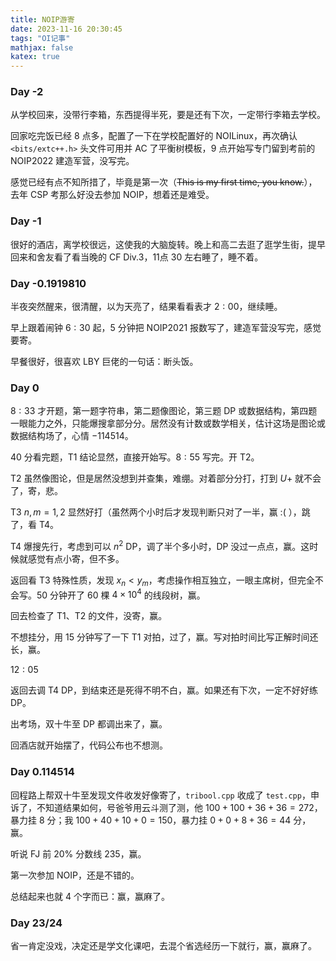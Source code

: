 ```yaml
---
title: NOIP游寄
date: 2023-11-16 20:30:45
tags: "OI记事"
mathjax: false
katex: true
---
```


### Day -2

从学校回来，没带行李箱，东西提得半死，要是还有下次，一定带行李箱去学校。

回家吃完饭已经 $8$ 点多，配置了一下在学校配置好的 NOILinux，再次确认 `<bits/extc++.h>` 头文件可用并 AC 了平衡树模板，$9$ 点开始写专门留到考前的 NOIP2022 建造军营，没写完。

感觉已经有点不知所措了，毕竟是第一次（~~This is my first time, you know.~~），去年 CSP 考那么好没去参加 NOIP，想着还是难受。

### Day -1

很好的酒店，离学校很远，这使我的大脑旋转。晚上和高二去逛了逛学生街，提早回来和舍友看了看当晚的 CF Div.3，$11$点 $30$ 左右睡了，睡不着。

### Day -0.1919810

半夜突然醒来，很清醒，以为天亮了，结果看看表才 $2:00$，继续睡。

早上跟着闹钟 $6:30$ 起，$5$ 分钟把 NOIP2021 报数写了，建造军营没写完，感觉要寄。

早餐很好，很喜欢 LBY 巨佬的一句话：断头饭。

### Day 0

$8:33$ 才开题，第一题字符串，第二题像图论，第三题 DP 或数据结构，第四题一眼能力之外，只能爆搜拿部分分。居然没有计数或数学相关，估计这场是图论或数据结构场了，心情 $-114514$。

$40$ 分看完题，T1 结论显然，直接开始写。$8:55$ 写完。开 T2。

T2 虽然像图论，但是居然没想到并查集，难绷。对着部分分打，打到 $U+$ 就不会了，寄，悲。

T3 $n,m=1,2$ 显然好打（虽然两个小时后才发现判断只对了一半，赢 :( ），跳了，看 T4。

T4 爆搜先行，考虑到可以 $n^2$ DP，调了半个多小时，DP 没过一点点，赢。这时候就感觉有点小寄，但不多。

返回看 T3 特殊性质，发现 $x_n<y_m$，考虑操作相互独立，一眼主席树，但完全不会写。$50$ 分钟开了 $60$ 棵 $4\times10^4$ 的线段树，赢。

回去检查了 T1、T2 的文件，没寄，赢。

不想挂分，用 $15$ 分钟写了一下 T1 对拍，过了，赢。写对拍时间比写正解时间还长，赢。

$12:05$

返回去调 T4 DP，到结束还是死得不明不白，赢。如果还有下次，一定不好好练 DP。

出考场，双十牛至 DP 都调出来了，赢。

回酒店就开始摆了，代码公布也不想测。

### Day 0.114514

回程路上帮双十牛至发现文件收发好像寄了，`tribool.cpp` 收成了 `test.cpp`，申诉了，不知道结果如何，号爸爷用云斗测了测，他 $100+100+36+36=272$，暴力挂 $8$ 分；我 $100+40+10+0=150$，暴力挂 $0+0+8+36=44$ 分，赢。

听说 FJ 前 $20\%$ 分数线 $235$，赢。

第一次参加 NOIP，还是不错的。

总结起来也就 $4$ 个字而已：赢，赢麻了。

### Day  23/24

省一肯定没戏，决定还是学文化课吧，去混个省选经历一下就行，赢，赢麻了。
